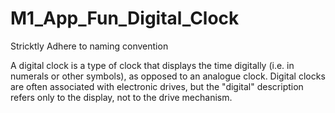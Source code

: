 # M1_App_Fun_Digital_Clock
Stricktly Adhere to naming convention

A digital clock is a type of clock that displays the time digitally (i.e. in numerals or other symbols), 
as opposed to an analogue clock. Digital clocks are often associated with electronic drives, but the 
"digital" description refers only to the display, not to the drive mechanism.

